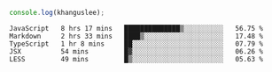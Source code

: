 ```js
console.log(khanguslee);
```

<!--START_SECTION:waka-->
```text
JavaScript   8 hrs 17 mins   ██████████████▒░░░░░░░░░░   56.75 % 
Markdown     2 hrs 33 mins   ████▒░░░░░░░░░░░░░░░░░░░░   17.48 % 
TypeScript   1 hr 8 mins     ██░░░░░░░░░░░░░░░░░░░░░░░   07.79 % 
JSX          54 mins         █▓░░░░░░░░░░░░░░░░░░░░░░░   06.26 % 
LESS         49 mins         █▒░░░░░░░░░░░░░░░░░░░░░░░   05.63 % 
```
<!--END_SECTION:waka-->

<!--
**khanguslee/khanguslee** is a ✨ _special_ ✨ repository because its `README.md` (this file) appears on your GitHub profile.

Here are some ideas to get you started:

- 🔭 I’m currently working on ...
- 🌱 I’m currently learning ...
- 👯 I’m looking to collaborate on ...
- 🤔 I’m looking for help with ...
- 💬 Ask me about ...
- 📫 How to reach me: ...
- 😄 Pronouns: ...
- ⚡ Fun fact: ...
-->
